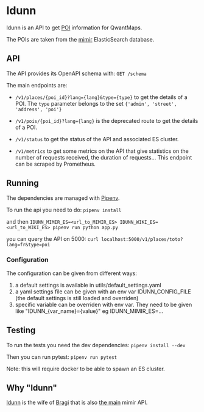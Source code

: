 # Idunn

Idunn is an API to get [POI](https://en.wikipedia.org/wiki/Point_of_interest) information for QwantMaps.

The POIs are taken from the [mimir](https://github.com/CanalTP/mimirsbrunn) ElasticSearch database.

## API

The API provides its OpenAPI schema with:
`GET /schema`

The main endpoints are:

* `/v1/places/{poi_id}?lang={lang}&type={type}` to get the details of a POI. The `type` parameter belongs to the set `{'admin', 'street', 'address', 'poi'}`

* `/v1/pois/{poi_id}?lang={lang}` is the deprecated route to get the details of a POI.

* `/v1/status` to get the status of the API and associated ES cluster.

* `/v1/metrics` to get some metrics on the API that give statistics on the number of requests received, the duration of requests... This endpoint can be scraped by Prometheus.


## Running

The dependencies are managed with [Pipenv](https://github.com/pypa/pipenv).

To run the api you need to do:
`pipenv install`

and then
`IDUNN_MIMIR_ES=<url_to_MIMIR_ES> IDUNN_WIKI_ES=<url_to_WIKI_ES> pipenv run python app.py`

you can query the API on 5000:
`curl localhost:5000/v1/places/toto?lang=fr&type=poi`

### Configuration

The configuration can be given from different ways:
 1. a default settings is available in utils/default_settings.yaml
 2. a yaml settings file can be given with an env var IDUNN_CONFIG_FILE
    (the default settings is still loaded and overriden)
 3. specific variable can be overriden with env var. They need to be given like "IDUNN_{var_name}={value}"
    eg IDUNN_MIMIR_ES=...

## Testing

To run the tests you need the dev dependencies:
`pipenv install --dev`

Then you can run pytest:
`pipenv run pytest`

Note: this will require docker to be able to spawn an ES cluster.

## Why "Idunn"

[Idunn](https://fr.wikipedia.org/wiki/Idunn) is the wife of [Bragi](https://fr.wikipedia.org/wiki/Bragi) that is also [the main](https://github.com/CanalTP/mimirsbrunn/tree/master/libs/bragi) mimir API.
